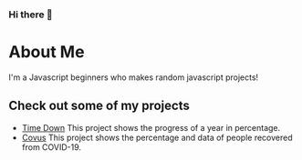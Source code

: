 ### Hi there 👋

# About Me
I'm a Javascript beginners who makes random javascript projects!

## Check out some of my projects
- [Time Down](https://github.com/DecemberKaushik/year-progress-js)
This project shows the progress of a year in percentage.
- [Covus](https://github.com/DecemberKaushik/covus)
This project shows the percentage and data of people recovered from COVID-19.

<!--
**DecemberKaushik/DecemberKaushik** is a ✨ _special_ ✨ repository because its `README.md` (this file) appears on your GitHub profile.

Here are some ideas to get you started:

- 🔭 I’m currently working on ...
- 🌱 I’m currently learning ...
- 👯 I’m looking to collaborate on ...
- 🤔 I’m looking for help with ...
- 💬 Ask me about ...
- 📫 How to reach me: ...
- 😄 Pronouns: ...
- ⚡ Fun fact: ...
-->
